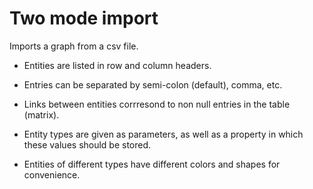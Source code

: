 # Two mode import

Imports a graph from a csv file.

*   Entities are listed in row and column headers.
*   Entries can be separated by semi-colon (default), comma, etc.
*   Links between entities corrresond to non null entries in the table (matrix).

*   Entity types are given as parameters, as well as a property in which these values should be stored.
*   Entities of different types have different colors and shapes for convenience.